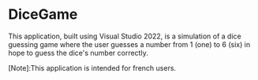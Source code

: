 # DiceGame

This application, built using Visual Studio 2022, is a simulation of a dice guessing game where the user guesses a number from 1 (one) to 6 (six) in hope to guess the dice's number correctly.

[Note]:This application is intended for french users.
